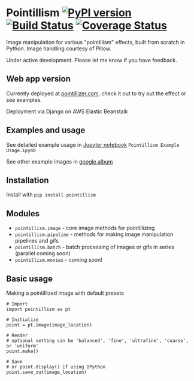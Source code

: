 # Pointillism [![PyPI version](https://badge.fury.io/py/pointillism.svg)](https://badge.fury.io/py/pointillism) [![Build Status](https://travis-ci.org/tsennott/pointillism.svg?branch=master)](https://travis-ci.org/tsennott/pointillism) [![Coverage Status](https://coveralls.io/repos/github/tsennott/pointillism/badge.svg?branch=master&service=github)](https://coveralls.io/github/tsennott/pointillism?branch=master) 
Image manipulation for various "pointillism" effects, built from scratch in Python. Image handling courtesy of Pillow. 

Under active development. Please let me know if you have feedback.

## Web app version
Currently deployed at [pointillizer.com](http://www.pointillizer.com), check it out to try out the effect or see examples.

Deployment via Django on AWS Elastic Beanstalk

## Examples and usage
See detailed example usage in [Jupyter notebook](https://github.com/tsennott/pointillism/blob/master/Pointillism%20Example%20Usage.ipynb) `Pointillism Example Usage.ipynb` 

See other example images in [google album](https://photos.app.goo.gl/Dv6IObEJnsxKI3bn1)

## Installation
Install with `pip install pointillism`

## Modules
* `pointillism.image` - core image methods for pointillizing
* `pointillism.pipeline` - methods for making image manipulation pipelines and gifs
* `pointillism.batch` - batch processing of images or gifs in series (parallel coming soon)
* `pointillism.movies` - coming soon!

## Basic usage
Making a pointillized image with default presets 
```
# Import 
import pointillism as pt

# Initialize
point = pt.image(image_location)

# Render
# optional setting can be 'balanced', 'fine', 'ultrafine', 'coarse', or 'uniform'
point.make() 

# Save
# or point.display() if using IPython
point.save_out(image_location) 
```

